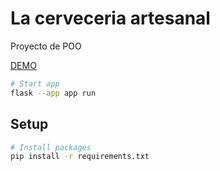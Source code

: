 # La cerveceria artesanal

Proyecto de POO

[DEMO](https://heavy-lauren-vis97c-a4ac716f.koyeb.app/)

```bash
# Start app
flask --app app run
```

## Setup

```bash
# Install packages
pip install -r requirements.txt
```
